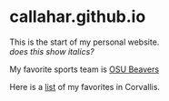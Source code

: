 # callahar.github.io

This is the start of my personal website.  
*does this show italics?*

My favorite sports team is [OSU Beavers](https://osubeavers.com/)

Here is a [list](./recs.md) of my favorites in Corvallis.
